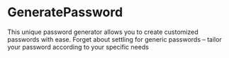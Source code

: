 # GeneratePassword
This unique password generator allows you to create customized passwords with ease. Forget about settling for generic passwords – tailor your password according to your specific needs
